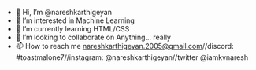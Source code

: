 - 👋 Hi, I’m @nareshkarthigeyan
- 👀 I’m interested in Machine Learning
- 🌱 I’m currently learning HTML/CSS
- 💞️ I’m looking to collaborate on Anything... really
- 📫 How to reach me nareshkarthigeyan.2005@gmail.com//discord: #toastmalone7//instagram: @nareshkarthigeyan//twitter @iamkvnaresh

<!---
nareshkarthigeyan/nareshkarthigeyan is a ✨ special ✨ repository because its `README.md` (this file) appears on your GitHub profile.
You can click the Preview link to take a look at your changes.
--->
